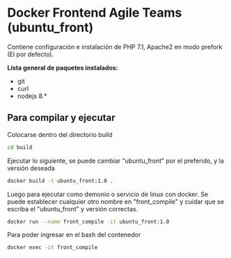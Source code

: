 # Docker Frontend Agile Teams (ubuntu_front)

Contiene configuración e instalación de PHP 7.1, Apache2 en modo prefork (El por defecto).

**Lista general de paquetes instalados:**
- git
- curl
- nodejs 8.*

## Para compilar y ejecutar

Colocarse dentro del directorio build
```bash
cd build
```
Ejecutar lo siguiente, se puede cambiar "ubuntu_front" por el preferido, y la versión deseada
```bash
docker build -t ubuntu_front:1.0 .
```
Luego para ejecutar como demonio o servicio de linux con docker. Se puede establecer cualquier otro nombre en "front_compile" y cuidar que se escriba el "ubuntu_front" y versión correctas.
```bash
docker run --name front_compile -it ubuntu_front:1.0
```
Para poder ingresar en el bash del contenedor
```bash
docker exec -it front_compile
```

